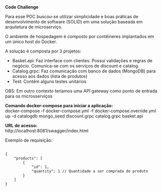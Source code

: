 <b>Code Challenge</b>
<p>Para esse POC buscou-se utilizar simplicidade e boas práticas de desenvolvimento de software (SOLID) em uma solução baseada em arquitetura de microserviço.</p>
<p>O ambiente de hospedagem é composto por contêineres implantados em um único host do Docker.</p>
<p>A solução é composta por 3 projetos:

  <ul>
  <li>Basket.api: Faz interface com clientes. Possui validações e regras de negócio. Comunica-se com os serviços de discount e catalog.</li>
  <li>Catalog.grpc: Faz comunicação com banco de dados (MongoDB) para acesso aos dados (lista de produtos)</li>
  <li>Test: Contém alguns testes unitários</li>
  </ul>
  
  <p>OBS: Em outro contexto teríamos uma API gateway como ponto de entrada para os microsserviços</p>

<b>Comando docker-compose para iniciar a aplicação:</b></br>
 docker-compose -f docker-compose.yml -f docker-compose.override.yml up -d catalogdb mongo_seed  discount.grpc catalog.grpc basket.api
 
<b>URL de acesso:</b></br>
 http://localhost:8081/swagger/index.html


Exemplo de requisição:</br>
<pre>
  <code>
{
    "products": [
        {
            "id": 1,
            "quantity": 1 // Quantidade a ser comprada do produto
        }
    ]
}
    </pre>
  </code>          
